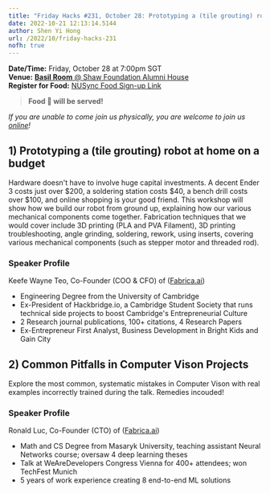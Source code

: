 ```yaml
---
title: "Friday Hacks #231, October 28: Prototyping a (tile grouting) robot at home on a budget and Common Pitfalls in Computer Vison Projects"
date: 2022-10-21 12:13:14.5144
author: Shen Yi Hong
url: /2022/10/friday-hacks-231
nofh: true
---
```


**Date/Time:** Friday, October 28 at 7:00pm SGT<br />
**Venue:** [**Basil Room** @ Shaw Foundation Alumni House](https://goo.gl/maps/V1U2CYeW4Ct6Hu6g9)<br />
**Register for Food:** [NUSync Food Sign-up Link](https://nus.campuslabs.com/engage/submitter/form/start/564291)<br />

> **Food 🍕 will be served!**

_If you are unable to come join us physically, you are welcome to join us [online](https://nus-sg.zoom.us/j/83482473723?pwd=TW5nWitzRFlhOWdLaEVKYlVGMjJDdz09)!_

## 1) Prototyping a (tile grouting) robot at home on a budget

Hardware doesn't have to involve huge capital investments. A decent Ender 3 costs just over $200, a soldering station costs $40, a bench drill costs over $100, and online shopping is your good friend. This workshop will show how we build our robot from ground up, explaining how our various mechanical components come together. Fabrication techniques that we would cover include 3D printing (PLA and PVA Filament), 3D printing troubleshooting, angle grinding, soldering, rework, using inserts, covering various mechanical components (such as stepper motor and threaded rod).

### Speaker Profile

Keefe Wayne Teo, Co-Founder (COO & CFO) of ([Fabrica.ai](https://www.fabrica.ai/))

- Engineering Degree from the University of Cambridge
- Ex-President of Hackbridge.io, a Cambridge Student Society that runs technical side projects to boost Cambridge's Entrepreneurial Culture
- 2 Research journal publications, 100+ citations, 4 Research Papers
- Ex-Entrepreneur First Analyst, Business Development in Bright Kids and Gain City

## 2) Common Pitfalls in Computer Vison Projects

Explore the most common, systematic mistakes in Computer Vison with real examples incorrectly trained during the talk. Remedies incouded!

### Speaker Profile

Ronald Luc, Co-Founder (CTO) of ([Fabrica.ai](https://www.fabrica.ai/))

- Math and CS Degree from Masaryk University, teaching assistant Neural Networks course; oversaw 4 deep learning theses
- Talk at WeAreDevelopers Congress Vienna for 400+ attendees; won TechFest Munich
- 5 years of work experience creating 8 end-to-end ML solutions
